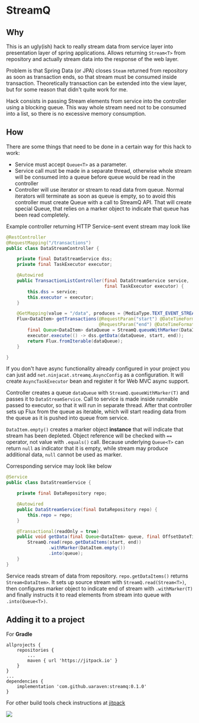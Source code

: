 # StreamQ


## Why

This is an ugly(ish) hack to really stream data from service layer into presentation layer of spring applications. 
Allows returning `Stream<T>` from repository and actually stream data into the response of the web layer.

Problem is that Spring Data (or JPA) closes `Steam` returned from repository as soon as transaction ends, so that stream must be consumed inside transaction. Theoretically transaction can be extended into the view layer, but for some reason that 
didn't quite work for me.

Hack consists in passing Stream elements from service into the controller using a blocking queue.
This way whole stream need not to be consumed into a list, so there is no excessive memory consumption.

## How

There are some things that need to be done in a certain way for this hack to work:
 - Service must accept `Queue<T>` as a parameter.
 - Service call must be made in a separate thread, otherwise whole stream will be consumed into a queue before queue would be read in the controller
 - Controller will use iterator or stream to read data from queue. Normal iterators will terminate as soon as queue is empty, so to avoid this controller must create Queue with a call to StreamQ API. That will create special Queue, that relies on a marker object to indicate that queue has been read completely. 

Example controller returning HTTP Service-sent event stream may look like

```java
@RestController
@RequestMapping("/transactions")
public class DataStreamController {

    private final DataStreamService dss;
    private final TaskExecutor executor;

    @Autowired
    public TransactionListController(final DataStreamService service,
                                     final TaskExecutor executor) {
        this.dss = service;
        this.executor = executor;
    }

    @GetMapping(value = "/data", produces = {MediaType.TEXT_EVENT_STREAM_VALUE})
    Flux<DataItem> getTransactions(@RequestParam("start") @DateTimeFormat(iso = DateTimeFormat.ISO.DATE_TIME) final OffsetDateTime start,
                                   @RequestParam("end") @DateTimeFormat(iso = DateTimeFormat.ISO.DATE_TIME) final OffsetDateTime end) {
        final Queue<DataItem> dataQueue = StreamQ.queueWithMarker(DataItem.empty());
        executor.execute(() -> dss.getData(dataQueue, start, end));
        return Flux.fromIterable(dataQueue);
    }

}
```
If you don't have async functionality already configured in your project you can just add `net.ninjacat.streamq.AsyncConfig` 
as a configuration. It will create `AsyncTaskExecutor` bean and register it for Web MVC async support.

Controller creates a queue `dataQueue` with `StreamQ.queueWithMarker(T)` and passes it to `DataStreamService`. 
Call to service is made inside runnable passed to executor, so that it will run in separate thread. After that 
controller sets up Flux from the queue as iterable, which will start reading data from the queue as it is pushed 
into queue from service.

`DataItem.empty()` creates a marker object **instance** that will indicate that stream has been depleted. Object 
reference will be checked with `==` operator, not value with `.equals()` call. Because underlying `Queue<T>` can return
`null` as indicator that it is empty, while stream may produce additional data, `null` cannot be used as marker. 

Corresponding service may look like below
```java
@Service
public class DataStreamService {

    private final DataRepository repo;

    @Autowired
    public DataStreamService(final DataRepository repo) {
        this.repo = repo;
    }

    @Transactional(readOnly = true)
    public void getData(final Queue<DataItem> queue, final OffsetDateTime start, final OffsetDateTime end) {
        StreamQ.read(repo.getDataItems(start, end))
                .withMarker(DataItem.empty())
                .into(queue);
    }
}
```
Service reads stream of data from repository. `repo.getDataItems()` returns `Stream<DataItem>`. It sets up source stream
with `StreamQ.read(Stream<T>)`, then configures marker object to indicate end of stream with `.withMarker(T)` and 
finally instructs it to read elements from stream into queue with `.into(Queue<T>)`.

## Adding it to a project

For **Gradle**

```
allprojects {
    repositories {
        ...
        maven { url 'https://jitpack.io' }
    }
}
...
dependencies {
    implementation 'com.github.uaraven:streamq:0.1.0'
}
```

For other build tools check instructions at [jitpack](https://jitpack.io/#uaraven/streamq/0.1.1)

[![](https://jitpack.io/v/uaraven/streamq.svg)](https://jitpack.io/#uaraven/streamq)
